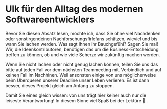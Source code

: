 # Ulk für den Alltag des modernen Softwareentwicklers

Bevor Sie diesen Absatz lesen, möchte ich, dass Sie ohne viel Nachdenken oder sonstirgendeinen Nachforschungsfirlefans schätzen, wieviel und bis wann Sie lachen werden. Was sagt Ihnen ihr Bauchgefühl? Sagen Sie mal! Wir, die Ideenkontributoren, benötigen das um die Business-Entscheidung 
treffen zu können, ob und wie viele Scherze wir zukünftig machen werden.

Wenn Sie nicht lachen oder nicht genug lachen können, teilen Sie uns das bitte auf jeden Fall vor dem nächsten Teammeeting mit. Verbindlich und auf keinen Fall im Nachhinen. Weil ansonsten einige von uns möglicherweise beim Überqueren unserer Deadline unser Leben verlieren. Es ist dann besser, dieses Projekt gleich am Anfang zu stoppen.

Damit Sie eines gleich wissen: von uns trägt hier keiner auch nur die leiseste Verantwortung!
In diesem Sinne viel Spaß bei der Lektüre 🙂 .




